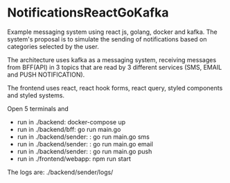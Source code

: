 # NotificationsReactGoKafka

Example messaging system using react js, golang, docker and kafka. The system's proposal is to simulate the sending of notifications based on categories selected by the user.

The architecture uses kafka as a messaging system, receiving messages from BFF(API) in 3 topics that are read by 3 different services (SMS, EMAIL and PUSH NOTIFICATION).

The frontend uses react, react hook forms, react query, styled components and styled systems.

Open 5 terminals and
- run in ./backend: docker-compose up
- run in ./backend/bff: go run main.go
- run in ./backend/sender: : go run main.go sms
- run in ./backend/sender: : go run main.go email
- run in ./backend/sender: : go run main.go push
- run in ./frontend/webapp: npm run start

The logs are: ./backend/sender/logs/